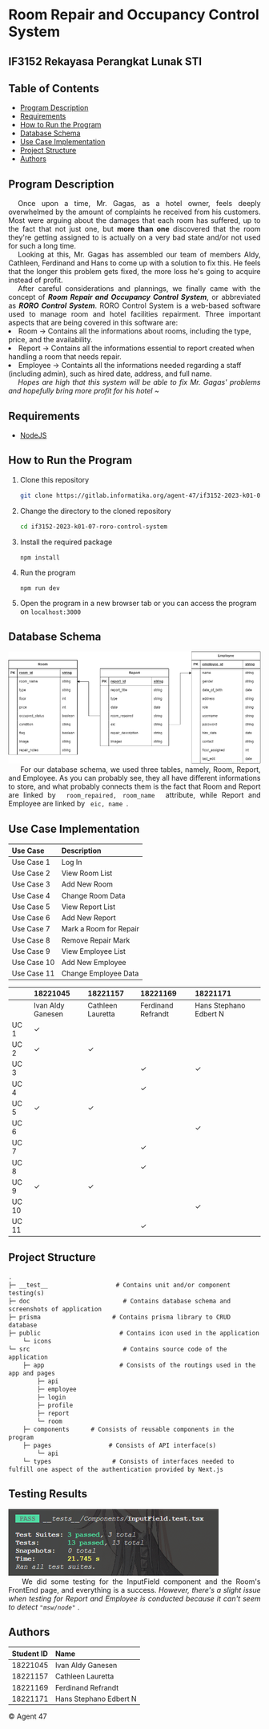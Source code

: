 # Room Repair and Occupancy Control System
## IF3152 Rekayasa Perangkat Lunak STI

## Table of Contents
- [Program Description](#program-description)
- [Requirements](#requirements)
- [How to Run the Program](#how-to-run-the-program)
- [Database Schema](#database-schema)
- [Use Case Implementation](#use-case-implementation)
- [Project Structure](#project-structure)
- [Authors](#authors)

## Program Description
<div style="text-align: justify">&ensp;&thinsp;&ensp;&thinsp;Once upon a time, Mr. Gagas, as a hotel owner, feels deeply overwhelmed by the amount of complaints he received from his customers. Most were arguing about the damages that each room has suffered, up to the fact that not just one, but <b>more than one</b> discovered that the room they're getting assigned to is actually on a very bad state and/or not used for such a long time.<br>
&ensp;&thinsp;&ensp;&thinsp;Looking at this, Mr. Gagas has assembled our team of members Aldy, Cathleen, Ferdinand and Hans to come up with a solution to fix this. He feels that the longer this problem gets fixed, the more loss he's going to acquire instead of profit.<br>
&ensp;&thinsp;&ensp;&thinsp;After careful considerations and plannings, we finally came with the concept of <b><i>Room Repair and Occupancy Control System</b></i>, or abbreviated as <b><i>RORO Control System</b></i>. RORO Control System is a web-based software used to manage room and hotel facilities repairment. Three important aspects that are being covered in this software are:</div>
<li> Room → Contains all the informations about rooms, including the type, price, and the availability.
<li> Report → Contains all the informations essential to report created when handling a room that needs repair.
<li> Employee → Containts all the informations needed regarding a staff (including admin), such as hired date, address, and full name.
<div style="text-align: justify">&ensp;&thinsp;&ensp;&thinsp;<i>Hopes are high that this system will be able to fix Mr. Gagas' problems and hopefully bring more profit for his hotel ~</i><br></div>

## Requirements
- [NodeJS](https://nodejs.org/en/download)

## How to Run the Program
1. Clone this repository
   ```sh
   git clone https://gitlab.informatika.org/agent-47/if3152-2023-k01-07-roro-control-system.git
   ```

2. Change the directory to the cloned repository
   ```sh
   cd if3152-2023-k01-07-roro-control-system
   ```

3. Install the required package
   ```
   npm install
   ```

4. Run the program
   ```
   npm run dev
   ```

5. Open the program in a new browser tab or you can access the program on ``localhost:3000``

## Database Schema
<img src="doc/SchemaDatabase.png">
<div style="text-align: justify">&ensp;&thinsp;&ensp;&thinsp; For our database schema, we used three tables, namely, Room, Report, and Employee. As you can probably see, they all have different informations to store, and what probably connects them is the fact that Room and Report are linked by <code> room_repaired, room_name </code> attribute, while Report and Employee are linked by  <code> eic, name </code>.</div>

## Use Case Implementation
| Use Case | Description |
|---|---|
| Use Case 1 | Log In |
| Use Case 2 | View Room List |
| Use Case 3 | Add New Room |
| Use Case 4 | Change Room Data |
| Use Case 5 | View Report List |
| Use Case 6 | Add New Report |
| Use Case 7 | Mark a Room for Repair |
| Use Case 8 | Remove Repair Mark |
| Use Case 9 | View Employee List |
| Use Case 10 | Add New Employee |
| Use Case 11 | Change Employee Data |

| | 18221045 | 18221157 | 18221169 | 18221171 | |
|---|---|---|---|---|---|
|| Ivan Aldy Ganesen | Cathleen Lauretta | Ferdinand Refrandt | Hans Stephano Edbert N |
| UC 1 | &check; | | | |
| UC 2 | &check; | &check; | | |
| UC 3 | | | &check; | &check; |
| UC 4 | | | &check; | |
| UC 5 | &check; | &check; | | |
| UC 6 | | | | &check; |
| UC 7 | | | &check; | |
| UC 8 | | | &check; | |
| UC 9 | &check; | &check; | | |
| UC 10 | | | | &check; |
| UC 11 | | | &check;| |


## Project Structure
    .
    ├─ __test__                   # Contains unit and/or component testing(s)
    ├─ doc                          # Contains database schema and screenshots of application
    ├─ prisma                    # Contains prisma library to CRUD database
    ├─ public                      # Contains icon used in the application
        └─ icons
    └─ src                          # Contains source code of the application
        ├─ app                     # Consists of the routings used in the app and pages
            ├─ api
            ├─ employee     
            ├─ login
            ├─ profile
            ├─ report
            └─ room
        ├─ components      # Consists of reusable components in the program
        ├─ pages                # Consists of API interface(s)
            └─ api
        └─ types                 # Consists of interfaces needed to fulfill one aspect of the authentication provided by Next.js

## Testing Results
<img src="doc/TestingResult.png">
<div style="text-align: justify">&ensp;&thinsp;&ensp;&thinsp; We did some testing for the InputField component and the Room's FrontEnd page, and everything is a success. <i>However, there's a slight issue when testing for Report and Employee is conducted because it can't seem to detect <code>"msw/node"</code> </i> </code>.</div>

## Authors
| Student ID | Name |
|-----|----|
| 18221045 | Ivan Aldy Ganesen |
| 18221157 | Cathleen Lauretta |
| 18221169 | Ferdinand Refrandt |
| 18221171 | Hans Stephano Edbert N |

© Agent 47